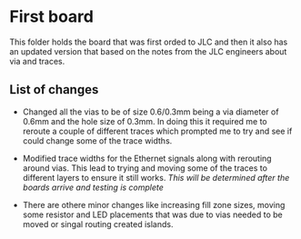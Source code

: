 # First board
This folder holds the board that was first orded to JLC and then it also has an updated version that based on the notes from the JLC engineers about via and traces.

## List of changes
* Changed all the vias to be of size 0.6/0.3mm being a via diameter of 0.6mm and the hole size of 0.3mm. In doing this it required me to reroute a couple of different traces which prompted me to try and see if could change some of the trace widths.

* Modified trace widths for the Ethernet signals along with rerouting around vias. This lead to trying and moving some of the traces to different layers to ensure it still works. *This will be determined after the boards arrive and testing is complete*

* There are othere minor changes like increasing fill zone sizes, moving some resistor and LED placements that was due to vias needed to be moved or singal routing created islands.